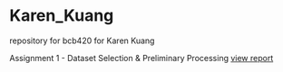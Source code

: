 # Karen_Kuang
repository for bcb420 for Karen Kuang

Assignment 1 - Dataset Selection & Preliminary Processing
[view report](file:///Users/apple/bcb420_code/RNASeq-Data-Analysis-Notes.html)
